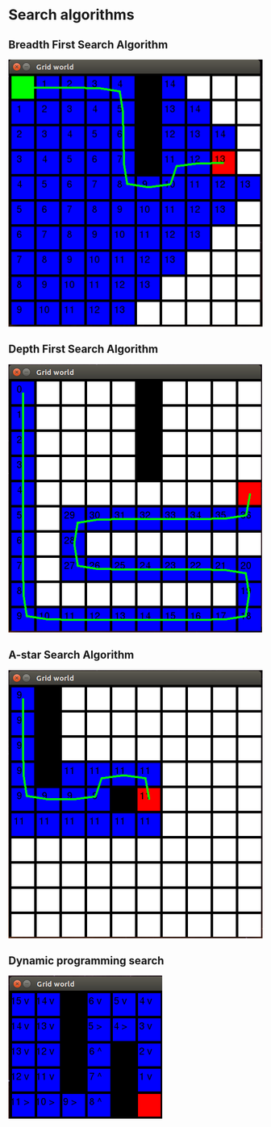 # Search algorithms

## Breadth First Search Algorithm

![bfs](../images/bfs_visual.png)

## Depth First Search Algorithm

![dfs](../images/dfs_visual.png)

## A-star Search Algorithm

![a-star](../images/a_star_visual.png)

## Dynamic programming search

![dp](../images/dp_visual.png)
